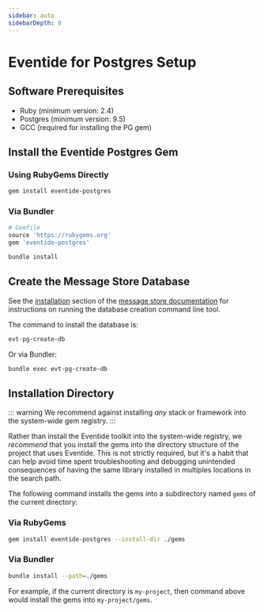 ```yaml
---
sidebar: auto
sidebarDepth: 0
---
```


# Eventide for Postgres Setup

## Software Prerequisites

- Ruby (minimum version: 2.4)
- Postgres (minimum version: 9.5)
- GCC (required for installing the PG gem)

## Install the Eventide Postgres Gem

### Using RubyGems Directly
``` bash
gem install eventide-postgres
```

### Via Bundler

``` ruby
# Gemfile
source 'https://rubygems.org'
gem 'eventide-postgres'
```

``` bash
bundle install
```

## Create the Message Store Database

See the [installation](/user-guide/message-db/install.md) section of the [message store documentation](/user-guide/message-db/) for instructions on running the database creation command line tool.

The command to install the database is:

``` bash
evt-pg-create-db
```

Or via Bundler:

``` bash
bundle exec evt-pg-create-db
```

## Installation Directory

::: warning
We recommend against installing _any_ stack or framework into the system-wide gem registry.
:::

Rather than install the Eventide toolkit into the system-wide registry, we _recommend_ that you install the gems into the directory structure of the project that uses Eventide. This is not strictly required, but it's a habit that can help avoid time spent troubleshooting and debugging unintended consequences of having the same library installed in multiples locations in the search path.

The following command installs the gems into a subdirectory named `gems` of the current directory:

### Via RubyGems

``` bash
gem install eventide-postgres --install-dir ./gems
```

### Via Bundler

``` bash
bundle install --path=./gems
```

For example, if the current directory is `my-project`, then command above would install the gems into `my-project/gems`.

